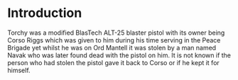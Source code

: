 # Introduction

Torchy was a modified BlasTech ALT-25 blaster pistol with its owner being Corso Riggs which was given to him during his time serving in the Peace Brigade yet whilst he was on Ord Mantell it was stolen by a man named Navak who was later found dead with the pistol on him.
It is not known if the person who had stolen the pistol gave it back to Corso or if he kept it for himself.
